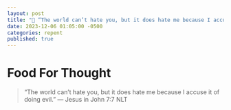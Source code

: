```yaml
---
layout: post
title: "💬 “The world can’t hate you, but it does hate me because I accuse it of doing evil.” — Jesus"
date: 2023-12-06 01:05:00 -0500
categories: repent
published: true
---
```


# Food For Thought

> “The world can’t hate you, but it does hate me because I accuse it of doing evil.” — Jesus in John 7:7 NLT

<script>
    var refTagger = {
        settings: {
            bibleVersion: 'ESV'
        }
    }; 

    (function(d, t) {
        var n=d.querySelector('[nonce]');
        refTagger.settings.nonce = n && (n.nonce||n.getAttribute('nonce'));
        var g = d.createElement(t), s = d.getElementsByTagName(t)[0];
        g.src = 'https://api.reftagger.com/v2/RefTagger.js';
        g.nonce = refTagger.settings.nonce;
        s.parentNode.insertBefore(g, s);
    }(document, 'script'));
</script>